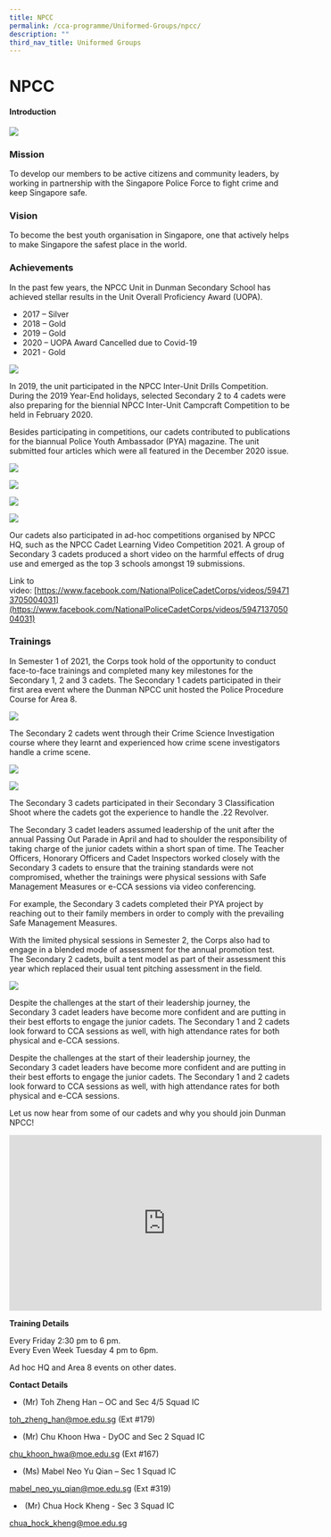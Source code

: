 ```yaml
---
title: NPCC
permalink: /cca-programme/Uniformed-Groups/npcc/
description: ""
third_nav_title: Uniformed Groups
---
```

# NPCC

#### Introduction

![](/images/Student%20Development%20Programme/CCA%20Programme/Uniformed%20Groups/NPCC/NPCC_Members_2021.jpg)

### Mission

To develop our members to be active citizens and community leaders, by working in partnership with the Singapore Police Force to fight crime and keep Singapore safe.

### Vision

To become the best youth organisation in Singapore, one that actively helps to make Singapore the safest place in the world.

### Achievements

In the past few years, the NPCC Unit in Dunman Secondary School has achieved stellar results in the Unit Overall Proficiency Award (UOPA).

*   2017 – Silver
*   2018 – Gold
*   2019 – Gold
*   2020 – UOPA Award Cancelled due to Covid-19
*   2021 - Gold

![](/images/Student%20Development%20Programme/CCA%20Programme/Uniformed%20Groups/NPCC/UOPA_2018.jpeg)

In 2019, the unit participated in the NPCC Inter-Unit Drills Competition. During the 2019 Year-End holidays, selected Secondary 2 to 4 cadets were also preparing for the biennial NPCC Inter-Unit Campcraft Competition to be held in February 2020. 

Besides participating in competitions, our cadets contributed to publications for the biannual Police Youth Ambassador (PYA) magazine. The unit submitted four articles which were all featured in the December 2020 issue.

![](/images/Student%20Development%20Programme/CCA%20Programme/Uniformed%20Groups/NPCC/PYAMag_2020_1.png)

![](/images/Student%20Development%20Programme/CCA%20Programme/Uniformed%20Groups/NPCC/PYAMag_2020_3.png)

![](/images/Student%20Development%20Programme/CCA%20Programme/Uniformed%20Groups/NPCC/PYAMag_2020_5.png)

![](/images/Student%20Development%20Programme/CCA%20Programme/Uniformed%20Groups/NPCC/PYAMag_2020_6.png)

Our cadets also participated in ad-hoc competitions organised by NPCC HQ, such as the NPCC Cadet Learning Video Competition 2021. A group of Secondary 3 cadets produced a short video on the harmful effects of drug use and emerged as the top 3 schools amongst 19 submissions.

Link to video: [https://www.facebook.com/NationalPoliceCadetCorps/videos/594713705004031](https://www.facebook.com/NationalPoliceCadetCorps/videos/594713705004031)  

### Trainings
  
In Semester 1 of 2021, the Corps took hold of the opportunity to conduct face-to-face trainings and completed many key milestones for the Secondary 1, 2 and 3 cadets. The Secondary 1 cadets participated in their first area event where the Dunman NPCC unit hosted the Police Procedure Course for Area 8.

![](/images/Student%20Development%20Programme/CCA%20Programme/Uniformed%20Groups/NPCC/PP_2021_updated.png)

The Secondary 2 cadets went through their Crime Science Investigation course where they learnt and experienced how crime scene investigators handle a crime scene.

![](/images/Student%20Development%20Programme/CCA%20Programme/Uniformed%20Groups/NPCC/CSI_2021_1.jpg)

![](/images/Student%20Development%20Programme/CCA%20Programme/Uniformed%20Groups/NPCC/CS1_2021_2.jpg)

The Secondary 3 cadets participated in their Secondary 3 Classification Shoot where the cadets got the experience to handle the .22 Revolver. 

The Secondary 3 cadet leaders assumed leadership of the unit after the annual Passing Out Parade in April and had to shoulder the responsibility of taking charge of the junior cadets within a short span of time. The Teacher Officers, Honorary Officers and Cadet Inspectors worked closely with the Secondary 3 cadets to ensure that the training standards were not compromised, whether the trainings were physical sessions with Safe Management Measures or e-CCA sessions via video conferencing. 

For example, the Secondary 3 cadets completed their PYA project by reaching out to their family members in order to comply with the prevailing Safe Management Measures. 

With the limited physical sessions in Semester 2, the Corps also had to engage in a blended mode of assessment for the annual promotion test. The Secondary 2 cadets, built a tent model as part of their assessment this year which replaced their usual tent pitching assessment in the field.

![](/images/Student%20Development%20Programme/CCA%20Programme/Uniformed%20Groups/NPCC/Campcraft_Sec2.jpg)

Despite the challenges at the start of their leadership journey, the Secondary 3 cadet leaders have become more confident and are putting in their best efforts to engage the junior cadets. The Secondary 1 and 2 cadets look forward to CCA sessions as well, with high attendance rates for both physical and e-CCA sessions. 

Despite the challenges at the start of their leadership journey, the Secondary 3 cadet leaders have become more confident and are putting in their best efforts to engage the junior cadets. The Secondary 1 and 2 cadets look forward to CCA sessions as well, with high attendance rates for both physical and e-CCA sessions. 

Let us now hear from some of our cadets and why you should join Dunman NPCC!

<iframe width="560" height="315" src="https://www.youtube.com/embed/PdUDVwzU5p0" title="YouTube video player" frameborder="0" allow="accelerometer; autoplay; clipboard-write; encrypted-media; gyroscope; picture-in-picture" allowfullscreen></iframe>

**Training Details**  

Every Friday 2:30 pm to 6 pm.  
Every Even Week Tuesday 4 pm to 6pm.

Ad hoc HQ and Area 8 events on other dates.

**Contact Details**

*   (Mr) Toh Zheng Han – OC and Sec 4/5 Squad IC

[toh\_zheng\_han@moe.edu.sg](mailto:toh_zheng_han@moe.edu.sg) (Ext #179)

*   (Mr) Chu Khoon Hwa - DyOC and Sec 2 Squad IC

[chu\_khoon\_hwa@moe.edu.sg](mailto:chu_khoon_hwa@moe.edu.sg) (Ext #167)

*   (Ms) Mabel Neo Yu Qian – Sec 1 Squad IC

[mabel\_neo\_yu\_qian@moe.edu.sg](mailto:mabel_neo_yu_qian@moe.edu.sg) (Ext #319)

*    (Mr) Chua Hock Kheng - Sec 3 Squad IC

[chua\_hock\_kheng@moe.edu.sg](mailto:chua_hock_kheng@moe.edu.sg)
